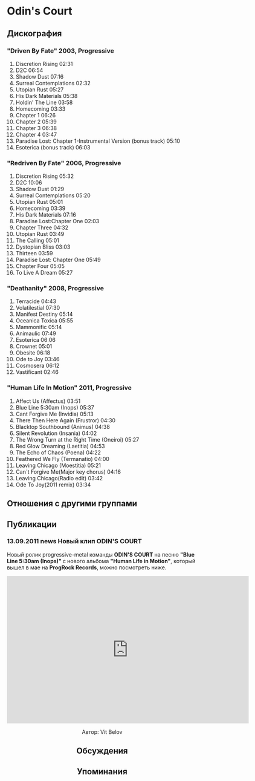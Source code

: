 # Odin's Court



## Дискография

### "Driven By Fate" 2003, Progressive

1. Discretion Rising  02:31    
2. D2C  06:54    
3. Shadow Dust  07:16   
4. Surreal Contemplations  02:32
5. Utopian Rust  05:27  
6. His Dark Materials  05:38   
7. Holdin' The Line  03:58   
8. Homecoming  03:33  
9. Chapter 1  06:26    
10. Chapter 2  05:39   
11. Chapter 3  06:38   
12. Chapter 4  03:47    
13. Paradise Lost: Chapter 1-Instrumental Version (bonus track)  05:10   
14. Esoterica (bonus track)  06:03 

### "Redriven By Fate" 2006, Progressive

1. Discretion Rising  05:32  
2. D2C  10:06    
3. Shadow Dust  01:29 
4. Surreal Contemplations  05:20 
5. Utopian Rust  05:01    
6. Homecoming  03:39  
7. His Dark Materials  07:16 
8. Paradise Lost:Chapter One  02:03    
9. Chapter Three  04:32    
10. Utopian Rust  03:49    
11. The Calling  05:01
12. Dystopian Bliss  03:03 
13. Thirteen  03:59    
14. Paradise Lost: Chapter One  05:49    
15. Chapter Four  05:05 
16. To Live A Dream  05:27 

### "Deathanity" 2008, Progressive

1. Terracide  04:43    
2. Volatilestial  07:30  
3. Manifest Destiny  05:14  
4. Oceanica Toxica  05:55 
5. Mammonific  05:14   
6. Animaulic  07:49  
7. Esoterica  06:06   
8. Crownet  05:01   
9. Obesite  06:18    
10. Ode to Joy  03:46 
11. Cosmosera  06:12    
12. Vastificant  02:46 

### "Human Life In Motion" 2011, Progressive

1. Affect Us (Affectus)  03:51    
2. Blue Line 5:30am (Inops)  05:37 
3. Cant Forgive Me (Invidia)  05:13    
4. There Then Here Again (Frustror)  04:30    
5. Blacktop Southbound (Animus)  04:38    
6. Silent Revolution (Insania)  04:02   
7. The Wrong Turn at the Right Time (Oneiroi)  05:27 
8. Red Glow Dreaming (Laetitia)  04:53
9. The Echo of Chaos (Poena)  04:22  
10. Feathered We Fly (Termanatio)  04:00  
11. Leaving Chicago (Moestitia)  05:21 
12. Can&#180;t Forgive Me(Major key chorus)  04:16   
13. Leaving Chicago(Radio edit)  03:42  
14. Ode To Joy(2011 remix)  03:34 


## Отношения с другими группами


## Публикации

### 13.09.2011 news Новый клип ODIN&#39;S COURT

<P>Новый ролик progressive-metal команды <STRONG>ODIN'S COURT</STRONG> на песню <STRONG>"Blue Line 5:30am (Inops)" </STRONG>с нового альбома <STRONG>"Human Life in Motion"</STRONG>, который вышел в мае на <STRONG>ProgRock Records</STRONG>, можно посмотреть ниже.</P>
<P><center><iframe width="640" height="390" src="http://www.youtube.com/embed/Yp47d8t-ynE" frameborder="0" allowfullscreen></iframe></P>
Автор: Vit Belov


## Обсуждения


## Упоминания

